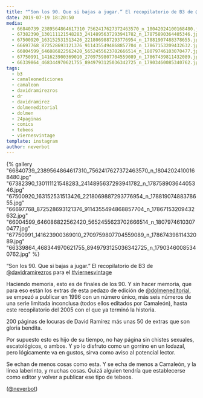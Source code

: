 ```yaml
---
title: "“Son los 90. Que si bajas a jugar.” El recopilatorio de B3 de @davidramirezros para el #viernesvintage"
date: 2019-07-19 18:20:50
media: 
  - 66840739_2389564864617310_7562417627372463570_n_18042024100168480.jpg
  - 67382390_130111121548283_2414895637293941782_n_17875890364405346.jpg
  - 67500920_163152531513426_2218069887293776954_n_17881907488378655.jpg
  - 66697768_872528693121376_9114355494868857704_n_17867153209432632.jpg
  - 66004599_646086822562420_5652455623702666514_n_18079746103070477.jpg
  - 67750991_141623900369010_2709759807704559089_n_17867439811432089.jpg
  - 66339864_468344970621755_8949793125036342725_n_17903460085340762.jpg
tags: 
  - b3
  - camaleonediciones
  - camaleon
  - davidramirezros
  - dr
  - davidramirez
  - dolmeneditorial
  - dolmen
  - 24paginas
  - comics
  - tebeos
  - viernesvintage
template: instagram
author: neverbot
---
```


{% gallery "66840739_2389564864617310_7562417627372463570_n_18042024100168480.jpg" "67382390_130111121548283_2414895637293941782_n_17875890364405346.jpg" "67500920_163152531513426_2218069887293776954_n_17881907488378655.jpg" "66697768_872528693121376_9114355494868857704_n_17867153209432632.jpg" "66004599_646086822562420_5652455623702666514_n_18079746103070477.jpg" "67750991_141623900369010_2709759807704559089_n_17867439811432089.jpg" "66339864_468344970621755_8949793125036342725_n_17903460085340762.jpg" %}

“Son los 90. Que si bajas a jugar.” El recopilatorio de B3 de [@davidramirezros](https://instagram.com/davidramirezros) para el [#viernesvintage](/etiquetas/viernesvintage)

Haciendo memoria, esto es de finales de los 90. Y sin hacer memoria, que para eso están los extras de esta pedazo de edición de [@dolmeneditorial](https://instagram.com/dolmeneditorial), se empezó a publicar en 1996 con un número único, más seis números de una serie limitada inconclusa (todos ellos editados por Camaleón), hasta este recopilatorio del 2005 con el que ya terminó la historia.

200 páginas de locuras de David Ramírez más unas 50 de extras que son gloria bendita.

Por supuesto esto es hijo de su tiempo, no hay página sin chistes sexuales, escatológicos, o ambos. Y yo lo disfruto como un gorrino en un lodazal, pero lógicamente va en gustos, sirva como aviso al potencial lector.

Se echan de menos cosas como esta. Y se echa de menos a Camaleón, y la línea laberinto, y muchas cosas. Quizá alguien tendría que establecerse como editor y volver a publicar ese tipo de tebeos.

([@neverbot](https://instagram.com/neverbot))
